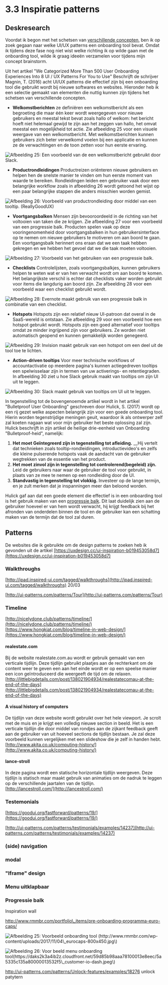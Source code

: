 # 3.3 Inspiratie patterns

## Deskresearch

Voordat ik begon met het schetsen van [verschillende concepten](3.4-concept-schetsen.md), ben ik op zoek gegaan naar welke UI/UX patterns een onboarding tool bevat. Omdat ik tijdens deze fase nog niet wist welke richting ik op wilde gaan met de onboarding tool, wilde ik graag ideeën verzamelen voor tijdens mijn concept brainstorm.

Uit het artikel "We Categorized More Than 500 User Onboarding Experiences Into 8 UI / UX Patterns For You to Use" Beschrijft de schrijver Magnin, T. \(2016\) acht UI/UX patterns die effectief zijn bij een onboarding tool die gebruikt wordt bij nieuwe softwares en websites. Hieronder heb ik een selectie gemaakt van elementen die nuttig kunnen zijn tijdens het schetsen van verschillende concepten.

* **Welkomstberichten** ze definiëren een welkomstbericht als een begroeting die maar één keer wordt weergegeven voor nieuwe gebruikers en meestal tekst bevat zoals hallo of welkom: het bericht hoeft niet helemaal gewijd te zijn aan het zeggen van hallo, het omvat meestal een mogelijkheid tot actie. Zie afbeelding 25 voor een visuele weergave van een welkomstbericht. Met welkomstberichten kunnen gebruikers zich beter verwelkomd voelen bij een applicatie en kunnen ze de verwachtingen en de toon zetten voor hun eerste ervaring.

![Afbeelding 25: Een voorbeeld van de een welkomstbericht gebruikt door Slack. ](../.gitbook/assets/image%20%281%29.png)

* **Productrondleidingen** Productreizen oriënteren nieuwe gebruikers en helpen hen de snelste manier te vinden om hun eerste moment van waarde te bereiken. Rondleidingen leiden een gebruiker vaak door een belangrijke workflow zoals in afbeelding 26 wordt getoond het wijst op een paar belangrijke stappen die anders misschien worden gemist.

![Afbeelding 26: Voorbeeld van productrondleiding door middel van een tooltip. \(ReallyGoodUX\)](../.gitbook/assets/image%20%283%29.png)

* **Voortgangsbalken** Mensen zijn bevooroordeeld in de richting van het voltooien van taken die ze krijgen. Zie afbeelding 27 voor een voorbeeld van een progressie balk. Producten spelen vaak op deze vooringenomenheid door voortgangsbalken in hun gebruikersinterface op te nemen om nieuwe gebruikers te motiveren om aan boord te gaan. Een voortgangsbalk herinnert ons eraan dat we een taak hebben gekregen en we hebben het gevoel dat we die taak moeten voltooien.

![Afbeelding 27: Voorbeeld van het gebruiken van een progressie balk.](../.gitbook/assets/image%20%285%29.png)

*  **Checklists** Controlelijsten, zoals voortgangsbalkjes, kunnen gebruikers helpen te weten wat er van hen verwacht wordt om aan boord te komen. Het belangrijkste verschil is echter dat checklists vaker worden gebruikt voor items die langdurig aan boord zijn. Zie afbeelding 28 voor een voorbeeld waar een checklist gebruikt wordt.

![Afbeelding 28: Evernote maakt gebruik van een progressie balk in combinatie van een checklist. ](../.gitbook/assets/image%20%284%29.png)

* **Hotspots** Hotspots zijn een relatief nieuw UI-patroon dat overal in de SaaS-wereld is ontstaan. Zie afbeelding 29 voor een voorbeeld hoe een hotspot gebruikt wordt. Hotspots zijn een goed alternatief voor tooltips omdat ze minder ingrijpend zijn voor gebruikers. Ze worden niet automatisch geopend en kunnen gemakkelijk worden genegeerd. 

![Afbeelding 29: Invision maakt gebruik van een hotspot om een deel uit de tool toe te lichten.](../.gitbook/assets/image%20%282%29.png)

* **Action-driven tooltips** Voor meer technische workflows of accountactivatie op meerdere pagina's kunnen actiegedreven tooltips een spelwisselaar zijn in termen van uw activerings- en retentiegraden. In afbeelding 30 ziet u hoe Slack gebruik maakt van tooltips om zijn UI uit te leggen. 

![Afbeelding 30: Slack maakt gebruik van tooltips om UI uit te leggen. ](../.gitbook/assets/image.png)

In tegenstelling tot de bovengenoemde artikel wordt in het artikel "Bulletproof User Onboarding" geschreven door Hulick, S. \(2017\) wordt op een rij gezet welke aspecten belangrijk zijn voor een goede onboarding tool. Hierin worden tegenstrijdige meningen geuit, waardoor ik als ontwerper zelf zal koeten nagaan wat voor mijn gebruiker het beste oplossing zal zijn. Hulick beschrijft in zijn artikel de heilige drie-eenheid van Onboarding "Bulletproof-heid", namelijk:

1. **Het moet Geïntegreerd zijn in tegenstelling tot afleiding.** __Hij vertelt dat technieken zoals tooltip-rondleidingen, introductievideo's en zelfs die kleine pulserende hotspots vaak de aandacht van de gebruiker wegtrekken van de essentie van het product.  
2. **Het moet zinvol zijn in tegenstelling tot controlerend\(begeleid\) zijn.**  Leid de gebruikers naar waar de gebruiker de tool voor gebruikt, in plaats van ze mee te nemen op een rondleiding door de UI. 
3. **Standvastig in tegenstelling tot vlokkig.** Investeer op de lange termijn, en je zult merken dat je inspanningen meer dan beloond worden.

Hulick gaf aan dat een goede element die effectief is in een onboarding tool is het gebruik maken van een [progressie balk](3.3-inspiratie-patterns.md#progressie-balk). Dit laat duidelijk zien aan de gebruiker hoeveel er van hem wordt verwacht, hij krijgt feedback bij het afronden van onderdelen binnen de tool en de gebruiker kan een schatting maken van de termijn dat de tool zal duren. 

## Patterns

De websites die ik gebruikte om de design patterns te zoeken heb ik gevonden uit de artikel [https://uxdesign.cc/ui-inspiration-b019453058d7](https://uxdesign.cc/ui-inspiration-b019453058d7)

### Walkthroughs

[http://ipad.inspired-ui.com/tagged/walkthroughs](http://ipad.inspired-ui.com/tagged/walkthroughs) 20/03  


[http://ui-patterns.com/patterns/Tour](http://ui-patterns.com/patterns/Tour)



### Timeline

[http://nicelydone.club/patterns/timeline/](http://nicelydone.club/patterns/timeline/)  
[https://www.hongkiat.com/blog/timeline-in-web-design/](https://www.hongkiat.com/blog/timeline-in-web-design/)  


#### realestate.com

Bij de website realestate.com.au wordt er gebruik gemaakt van een verticale tijdlijn. Deze tijdlijn gebruikt plaatjes aan de rechterkant om de content weer te geven een aan het einde wordt er op een speelse manier een icon geïntroduceerd die weergeeft de tijd om de relaxen.  
[http://littlebigdetails.com/post/138021904934/realestatecomau-at-the-end-of-the-days](http://littlebigdetails.com/post/138021904934/realestatecomau-at-the-end-of-the-days)

#### A visual history of computers

De tijdlijn van deze website wordt gebruikt over het hele viewport. Je scrolt met de muis en je krijgt een volledig nieuwe section in beeld. Het is een verticale tijdlijn die door middel van rondjes aan de zijkant feedback geeft aan de gebruiker van uit hoeveel sections de tijdlijn bestaan. Je zal deze voorbeeld kunnen vergelijken met een slideshow die je zelf in handen hebt.  
[http://www.akita.co.uk/computing-history/](http://www.akita.co.uk/computing-history/)

#### lance-stroll

In deze pagina wordt een statische horizontale tijdlijn weergeven. Deze tijdlijn is statisch maar maakt gebruik van animaties om de nadruk te leggen op de verschillende jaartalen van de tijdlijn.  
[http://lancestroll.com/](http://lancestroll.com/)



### Testemonials

  
[https://goodui.org/fastforward/patterns/19/](https://goodui.org/fastforward/patterns/19/)

  
[http://ui-patterns.com/patterns/testimonials/examples/14237](http://ui-patterns.com/patterns/testimonials/examples/14237)  




### \(side\) navigation



### modal



### "Iframe" design



### Menu uitklapbaar



### Progressie balk

Inspiration wall

http://www.rmmbr.com/portfolio\_items/pre-onboarding-programma-euro-caps/

![Afbeelding 25: Voorbeeld onboarding tool \(http://www.rmmbr.com/wp-content/uploads/2017/11/04\_eurocaps-800x450.jpg\)](http://www.rmmbr.com/wp-content/uploads/2017/11/04_eurocaps-800x450.jpg)

![Afbeelding 26: Voor beeld menu onboarding tool\(https://daks2k3a4ib2z.cloudfront.net/59d85b98aaa78100013e8eec/5a5335c135a80000013532f5\_customer-io-dash.jpeg\)](https://daks2k3a4ib2z.cloudfront.net/59d85b98aaa78100013e8eec/5a5335c135a80000013532f5_customer-io-dash.jpeg)



http://ui-patterns.com/patterns/Unlock-features/examples/18276 unlock patytern

